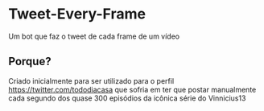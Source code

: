 # Tweet-Every-Frame
Um bot que faz o tweet de cada frame de um vídeo

## Porque?

Criado inicialmente para ser utilizado para o perfil https://twitter.com/tododiacasa que sofria em ter que postar manualmente cada segundo dos quase 300 episódios da icônica série do Vinnicius13
